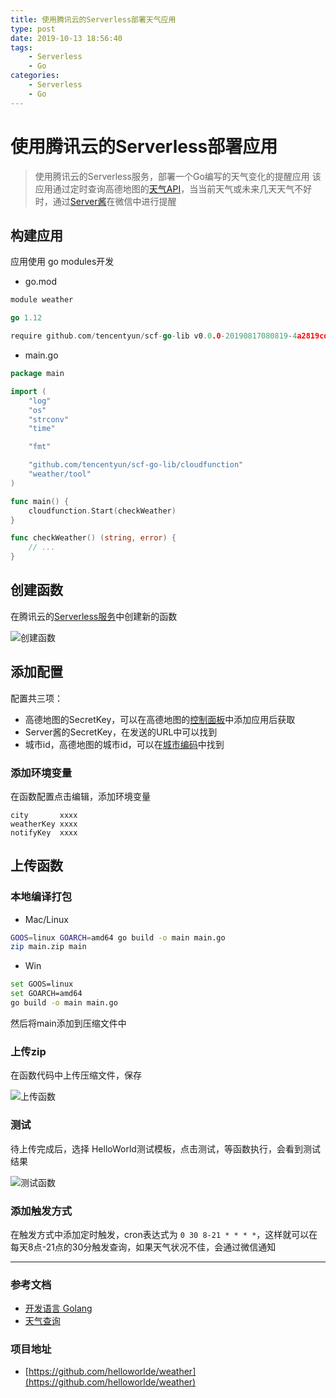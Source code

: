 ```yaml
---
title: 使用腾讯云的Serverless部署天气应用
type: post
date: 2019-10-13 18:56:40
tags:
    - Serverless
    - Go
categories: 
    - Serverless
    - Go   
---
```


# 使用腾讯云的Serverless部署应用

> 使用腾讯云的Serverless服务，部署一个Go编写的天气变化的提醒应用
> 该应用通过定时查询高德地图的[天气API](https://lbs.amap.com/api/webservice/guide/api/weatherinfo)，当当前天气或未来几天天气不好时，通过[Server酱](http://sc.ftqq.com)在微信中进行提醒

## 构建应用

应用使用 go modules开发

- go.mod

```go
module weather

go 1.12

require github.com/tencentyun/scf-go-lib v0.0.0-20190817080819-4a2819cda320
```

- main.go

```go
package main

import (
	"log"
	"os"
	"strconv"
	"time"

	"fmt"

	"github.com/tencentyun/scf-go-lib/cloudfunction"
	"weather/tool"
)

func main() {
	cloudfunction.Start(checkWeather)
}

func checkWeather() (string, error) {
    // ...
}
```

## 创建函数

在腾讯云的[Serverless服务](https://console.cloud.tencent.com/scf/list?rid=8&ns=default)中创建新的函数

![创建函数](https://imgconvert.csdnimg.cn/aHR0cHM6Ly9oZWxsb3dvb2Rlcy5vc3MtY24tYmVpamluZy5hbGl5dW5jcy5jb20vYmxvZy9xY2xvdWQtc2VydmVybGVzcy8lRTUlODglOUIlRTUlQkIlQkElRTUlODclQkQlRTYlOTUlQjAucG5n?x-oss-process=image/format,png)

## 添加配置 

配置共三项：

- 高德地图的SecretKey，可以在高德地图的[控制面板](https://lbs.amap.com/dev/key/app)中添加应用后获取
- Server酱的SecretKey，在发送的URL中可以找到
- 城市id，高德地图的城市id，可以在[城市编码](https://lbs.amap.com/api/webservice/download)中找到

### 添加环境变量

在函数配置点击编辑，添加环境变量

```
city       xxxx
weatherKey xxxx
notifyKey  xxxx
```

## 上传函数

### 本地编译打包

- Mac/Linux

```bash
GOOS=linux GOARCH=amd64 go build -o main main.go
zip main.zip main
```

- Win 

```bash
set GOOS=linux
set GOARCH=amd64
go build -o main main.go
```

然后将main添加到压缩文件中

### 上传zip

在函数代码中上传压缩文件，保存

![上传函数](https://imgconvert.csdnimg.cn/aHR0cHM6Ly9oZWxsb3dvb2Rlcy5vc3MtY24tYmVpamluZy5hbGl5dW5jcy5jb20vYmxvZy9xY2xvdWQtc2VydmVybGVzcy8lRTQlQjglOEElRTQlQkMlQTAlRTUlODclQkQlRTYlOTUlQjAucG5n?x-oss-process=image/format,png)

### 测试

待上传完成后，选择 HelloWorld测试模板，点击测试，等函数执行，会看到测试结果

![测试函数](https://imgconvert.csdnimg.cn/aHR0cHM6Ly9oZWxsb3dvb2Rlcy5vc3MtY24tYmVpamluZy5hbGl5dW5jcy5jb20vYmxvZy9xY2xvdWQtc2VydmVybGVzcy8lRTYlQjUlOEIlRTglQUYlOTUlRTUlODclQkQlRTYlOTUlQjAucG5n?x-oss-process=image/format,png)

### 添加触发方式

在触发方式中添加定时触发，cron表达式为 `0 30 8-21 * * * *`，这样就可以在每天8点-21点的30分触发查询，如果天气状况不佳，会通过微信通知


--------


### 参考文档

- [开发语言 Golang](https://cloud.tencent.com/document/product/583/18032)
- [天气查询](https://lbs.amap.com/api/webservice/guide/api/weatherinfo)


### 项目地址

- [https://github.com/helloworlde/weather](https://github.com/helloworlde/weather)
